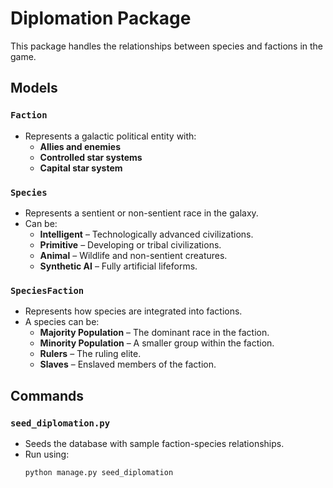 # Diplomation Package

This package handles the relationships between species and factions in the game.

## Models

### `Faction`
- Represents a galactic political entity with:
  - **Allies and enemies**
  - **Controlled star systems**
  - **Capital star system**

### `Species`
- Represents a sentient or non-sentient race in the galaxy.
- Can be:
  - **Intelligent** – Technologically advanced civilizations.
  - **Primitive** – Developing or tribal civilizations.
  - **Animal** – Wildlife and non-sentient creatures.
  - **Synthetic AI** – Fully artificial lifeforms.

### `SpeciesFaction`
- Represents how species are integrated into factions.
- A species can be:
  - **Majority Population** – The dominant race in the faction.
  - **Minority Population** – A smaller group within the faction.
  - **Rulers** – The ruling elite.
  - **Slaves** – Enslaved members of the faction.

## Commands

### `seed_diplomation.py`
- Seeds the database with sample faction-species relationships.
- Run using:
  ```bash
  python manage.py seed_diplomation